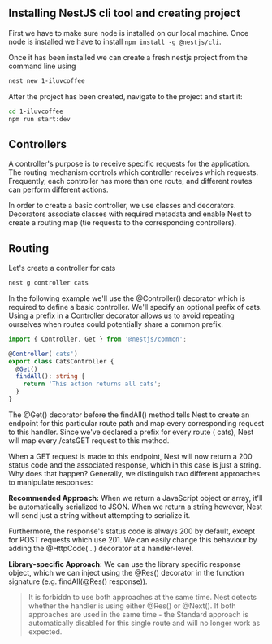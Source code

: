 ## Installing NestJS cli tool and creating project

First we have to make sure node is installed on our local machine. Once node is installed we have to install `npm install -g @nestjs/cli`.

Once it has been installed we can create a fresh nestjs project from the command line using

```bash
nest new 1-iluvcoffee
```

After the project has been created, navigate to the project and start it:

```bash
cd 1-iluvcoffee
npm run start:dev
```

## Controllers

A controller's purpose is to receive specific requests for the application. The routing mechanism controls which controller receives which requests. Frequently, each controller has more than one route, and different routes can perform different actions.

In order to create a basic controller, we use classes and decorators. Decorators associate classes with required metadata and enable Nest to create a routing map (tie requests to the corresponding controllers).

## Routing

Let's create a controller for cats

```bash
nest g controller cats
```

In the following example we'll use the @Controller() decorator which is required to define a basic controller. We'll specify an optional prefix of cats. Using a prefix in a Controller decorator allows us to avoid repeating ourselves when routes could potentially share a common prefix.

```ts
import { Controller, Get } from '@nestjs/common';

@Controller('cats')
export class CatsController {
  @Get()
  findAll(): string {
    return 'This action returns all cats';
  }
}
```

The @Get() decorator before the findAll() method tells Nest to create an endpoint for this particular route path and map every corresponding request to this handler. Since we've declared a prefix for every route ( cats), Nest will map every /catsGET request to this method.

When a GET request is made to this endpoint, Nest will now return a 200 status code and the associated response, which in this case is just a string. Why does that happen? Generally, we distinguish two different approaches to manipulate responses:

**Recommended Approach:** When we return a JavaScript object or array, it'll be automatically serialized to JSON. When we return a string however, Nest will send just a string without attempting to serialize it.

Furthermore, the response's status code is always 200 by default, except for POST requests which use 201. We can easily change this behaviour by adding the @HttpCode(...) decorator at a handler-level.

**Library-specific Approach:** We can use the library specific response object, which we can inject using the @Res() decorator in the function signature (e.g. findAll(@Res() response)).

> It is forbiddn to use both approaches at the same time. Nest detects whether the handler is using either @Res() or @Next(). If both approaches are used in the same time - the Standard approach is automatically disabled for this single route and will no longer work as expected.
